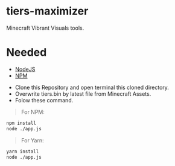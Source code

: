 # tiers-maximizer
Minecraft Vibrant Visuals tools.

# Needed
* [NodeJS](https://nodejs.org)
* [NPM](https://npmjs.com) 
-   Clone this Repository and open terminal this cloned directory.
-   Overwrite tiers.bin by latest file from Minecraft Assets.
-   Folow these command.

> For NPM:
```bash
npm install
node ./app.js
```
> For Yarn:
```bash
yarn install
node ./app.js
```
